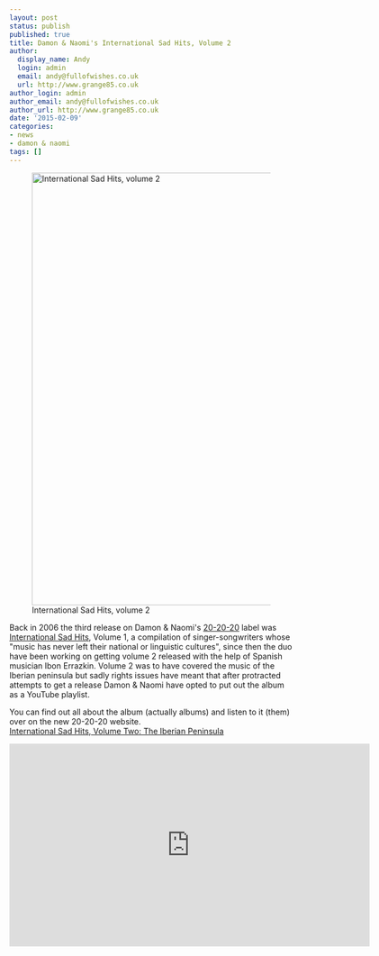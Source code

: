 ```yaml
---
layout: post
status: publish
published: true
title: Damon & Naomi's International Sad Hits, Volume 2
author:
  display_name: Andy
  login: admin
  email: andy@fullofwishes.co.uk
  url: http://www.grange85.co.uk
author_login: admin
author_email: andy@fullofwishes.co.uk
author_url: http://www.grange85.co.uk
date: '2015-02-09'
categories:
- news
- damon & naomi
tags: []
---
```

<p><figure class="caption aligncenter"><img src="https://media.fullofwishes.co.uk/03-damon_and_naomi/pictures/international-sad-hits-2-letter.jpg" width="1024" height="768" alt="International Sad Hits, volume 2" class /><figcaption class="caption-text"> International Sad Hits, volume 2</figcaption></figure>
Back in 2006 the third release on Damon & Naomi's <a href="http://www.20-20-20.com/">20-20-20</a> label was <a href="http://www.20-20-20.com/internationalsadhits/">International Sad Hits</a>, Volume 1, a compilation of singer-songwriters whose "music has never left their national or linguistic cultures", since then the duo have been working on getting volume 2 released with the help of Spanish musician Ibon Errazkin. Volume 2 was to have covered the music of the Iberian peninsula but sadly rights issues have meant that after protracted attempts to get a release Damon & Naomi have opted to put out the album as a YouTube playlist.</p>
<p>You can find out all about the album (actually albums) and listen to it (them) over on the new 20-20-20 website.<br />
<a href="http://www.20-20-20.com/ish02">International Sad Hits, Volume Two: The Iberian Peninsula</a></p>
<p><iframe class="aligncenter" width="640" height="360" src="https://www.youtube-nocookie.com/embed/videoseries?list=PLiGFqGnSS5tGTKtEYecnR5LPXivQDNyD9" frameborder="0" allowfullscreen></iframe></p>
